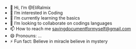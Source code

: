 - 👋 Hi, I’m @EliRalmix
- 👀 I’m interested in Coding
- 🌱 I’m currently learning the basics
- 💞️ I’m looking to collaborate on codings languages 
- 📫 How to reach me savingdocumentformyself@gmail.com
- 😄 Pronouns: ...
- ⚡ Fun fact: Believe in miracle believe in mystery 

<!---
EliRalmix/EliRalmix is a ✨ special ✨ repository because its `README.md` (this file) appears on your GitHub profile.
You can click the Preview link to take a look at your changes.
--->
